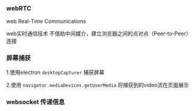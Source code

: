 

### webRTC

web Real-Time Communications 

web实时通信技术 不借助中间媒介，建立浏览器之间的点对点（Peer-to-Peer）连接

### 屏幕捕获
1.使用electron `desktopCapturer` 捕获屏幕

2.使用 `navigator.mediaDevices.getUserMedia` 将捕获到的video流在页面展示



### websocket 传递信息

